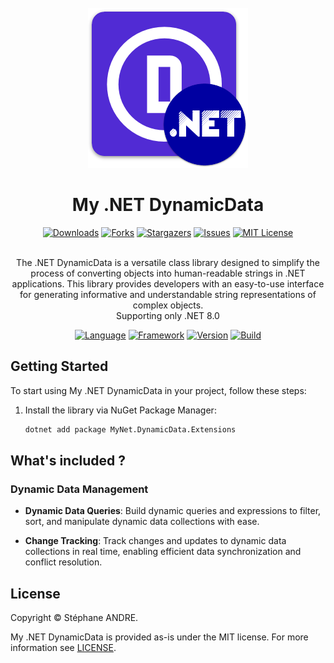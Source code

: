 <div id="top"></div>

<!-- PROJECT INFO -->
<br />
<div align="center">
  <a href="https://github.com/sandre58/MyNetDynamicData">
    <img src="images/logo.png" width="256" height="256">
  </a>

<h1 align="center">My .NET DynamicData</h1>

[![Downloads][downloads-shield]][downloads-url]
[![Forks][forks-shield]][forks-url]
[![Stargazers][stars-shield]][stars-url]
[![Issues][issues-shield]][issues-url]
[![MIT License][license-shield]][license-url]

  <p align="center">
    <br />
    The .NET DynamicData is a versatile class library designed to simplify the process of converting objects into human-readable strings in .NET applications. This library provides developers with an easy-to-use interface for generating informative and understandable string representations of complex objects.
    <br />
    Supporting only .NET 8.0
  </p>

[![Language][language-shield]][language-url]
[![Framework][framework-shield]][framework-url]
[![Version][version-shield]][version-url]
[![Build][build-shield]][build-url]

</div>

## Getting Started

To start using My .NET DynamicData in your project, follow these steps:

1. Install the library via NuGet Package Manager:
   ```bash
   dotnet add package MyNet.DynamicData.Extensions

## What's included ?

### Dynamic Data Management

- **Dynamic Data Queries**: Build dynamic queries and expressions to filter, sort, and manipulate dynamic data collections with ease.

- **Change Tracking**: Track changes and updates to dynamic data collections in real time, enabling efficient data synchronization and conflict resolution.

## License

Copyright © Stéphane ANDRE.

My .NET DynamicData is provided as-is under the MIT license. For more information see [LICENSE](./LICENSE).

<!-- MARKDOWN LINKS & IMAGES -->
<!-- https://www.markdownguide.org/basic-syntax/#reference-style-links -->
[language-shield]: https://img.shields.io/github/languages/top/sandre58/MyNetDynamicData
[language-url]: https://github.com/sandre58/MyNetDynamicData
[forks-shield]: https://img.shields.io/github/forks/sandre58/MyNetDynamicData?style=for-the-badge
[forks-url]: https://github.com/sandre58/MyNetDynamicData/network/members
[stars-shield]: https://img.shields.io/github/stars/sandre58/MyNetDynamicData?style=for-the-badge
[stars-url]: https://github.com/sandre58/MyNetDynamicData/stargazers
[issues-shield]: https://img.shields.io/github/issues/sandre58/MyNetDynamicData?style=for-the-badge
[issues-url]: https://github.com/sandre58/MyNetDynamicData/issues
[license-shield]: https://img.shields.io/github/license/sandre58/MyNetDynamicData?style=for-the-badge
[license-url]: https://github.com/sandre58/MyNetDynamicData/blob/main/LICENSE
[build-shield]: https://img.shields.io/github/actions/workflow/status/sandre58/MyNetDynamicData/ci.yml?logo=github&label=CI
[build-url]: https://github.com/sandre58/MyNetDynamicData/actions
[downloads-shield]: https://img.shields.io/github/downloads/sandre58/MyNetDynamicData/total?style=for-the-badge
[downloads-url]: https://github.com/sandre58/MyNetDynamicData/releases
[framework-shield]: https://img.shields.io/badge/.NET-8.0-purple
[framework-url]: https://github.com/sandre58/MyNetDynamicData/tree/main/src/MyNet.DynamicData.Extensions
[version-shield]: https://img.shields.io/nuget/v/MyNet.DynamicData.Extensions
[version-url]: https://www.nuget.org/packages/MyNet.DynamicData.Extensions